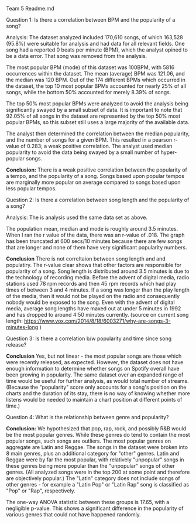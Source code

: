 Team 5 Readme.md

Question 1: 
Is there a correlation between BPM and the popularity of a song?

Analysis: 
The dataset analyzed included 170,610 songs, of which 163,528 (95.8%) were suitable for analysis and had data for all relevant fields. One song had a reported 0 beats per minute (BPM), which the analyst opined to be a data error. That song was removed from the analysis. 

The most popular BPM (mode) of this dataset was 100BPM, with 5816 occurrences within the dataset. The mean (average) BPM was 121.06, and the median was 120 BPM. Out of the 174 different BPMs which occurred in the dataset, the top 10 most popular BPMs accounted for nearly 25% of all songs, while the bottom 50% accounted for merely 8.39% of songs. 

The top 50% most popular BPMs were analyzed to avoid the analysis being significantly swayed by a small subset of data. It is important to note that 92.05% of all songs in the dataset are represented by the top 50% most popular BPMs, so this subset still uses a large majority of the available data. 

The analyst then determined the correlation between the median popularity, and the number of songs for a given BPM. This resulted in a pearson r-value of 0.283; a weak positive correlation. The analyst used median popularity to avoid the data being swayed by a small number of hyper-popular songs. 

__Conclusion:__ 
There is a weak positive correlation between the popularity of a tempo, and the popularity of a song. 
Songs based upon popular tempos are marginally more popular on average compared to songs based upon less popular tempos. 

Question 2:
Is there a correlation between song length and the popularity of a song?

Analysis:
The is analysis used the same data set as above. 

The population mean, median and mode is roughly around 3.5 minutes. When I ran the r value of the data, there was  an r-value of .018.  The graph has been truncated at 600 secs/10 minutes because there are few songs that are longer and none of them have very significant popularity numbers. 

__Conclusion__
There is not correltaion between song length and and populatiry. The r-value clear shows that other factors are responsible for popularity of a song. Song length is distributed around 3.5 minutes is due to the technology of recording media. Before the advent of digital media, radio stations used 78 rpm 
records and then 45 rpm records which had play times of between 3 and 4 minutes. If a song was longer than the play length of the media, then it would not be played on the radio and consequently nobody would be exposed to the song. Even with the advent of digital media, average song lengths have maxed out at under 5 minutes in 1992 and has dropped to around 4:50 minutes currently. (source on current song length: https://www.vox.com/2014/8/18/6003271/why-are-songs-3-minutes-long )

Question 3: Is there a correlation b/w popularity and time since song release?

**Conclusion**
Yes, but not linear - the most popular songs are those which were recently released, as expected. However, the dataset does not have enough information to determine whether songs on Spotify overall have been growing in popularity. The same dataset over an expanded range of time would be useful for further analysis, as would total number of streams. (Because the "popularity" score only accounts for a song's position on the charts and the duration of its stay, there is no way of knowing whether more listens would be needed to maintain a chart position at different points of time.)

Question 4: What is the relationship between genre and popularity?

**Conclusion:**
We hypothesized that pop, rap, rock, and possibly R&B would be the most popular genres. While these genres do tend to contain the most popular songs, such songs are outliers. The most popular genres on aggregate are Latin and Reggae. The songs in the dataset were broken into 8 main genres, plus an additional category for "other" genres. Latin and Reggae were by far the most popular, with relatively "unpopular" songs in these genres being more popular than the "unpopular" songs of other genres. (All analyzed songs were in the top 200 at some point and therefore are objectively popular.) The "Latin" category does not include songs of other genres - for example a "Latin Pop" or "Latin Rap" song is classified as "Pop" or "Rap", respectively.

The one-way ANOVA statistic between these groups is 17.65, with a negligible p-value. This shows a significant difference in the popularity of various genres that could not have happened randomly.

